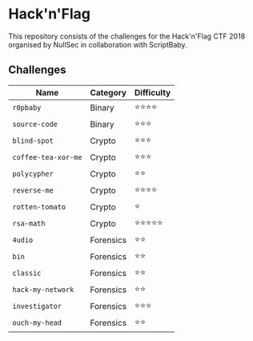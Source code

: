 # Hack'n'Flag

This repository consists of the challenges for the Hack'n'Flag CTF 2018 organised by NullSec in collaboration with ScriptBaby.

## Challenges

| Name                | Category  | Difficulty |
|---------------------|-----------|------------|
| `r0pbaby`           | Binary    | ⭐️⭐️⭐️⭐️   |
| `source-code`       | Binary    | ⭐️⭐️⭐️     |
| `blind-spot`        | Crypto    | ⭐️⭐️⭐️     |
| `coffee-tea-xor-me` | Crypto    | ⭐️⭐️⭐️     |
| `polycypher`        | Crypto    | ⭐️⭐️       |
| `reverse-me`        | Crypto    | ⭐️⭐️⭐️⭐️   |
| `rotten-tomato`     | Crypto    | ⭐️         |
| `rsa-math`          | Crypto    | ⭐️⭐️⭐️⭐️⭐️ |
| `4udio`             | Forensics | ⭐️⭐️       |
| `bin`               | Forensics | ⭐️⭐️       |
| `classic`           | Forensics | ⭐️⭐️       |
| `hack-my-network`   | Forensics | ⭐️⭐️       |
| `investigator`      | Forensics | ⭐️⭐️⭐️     |
| `ouch-my-head`      | Forensics | ⭐️⭐️       |
